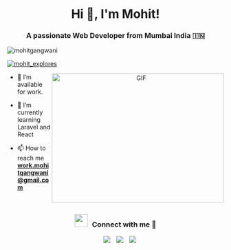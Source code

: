 <h1 align="center">Hi 👋, I'm Mohit!</h1>
<h3 align="center">A passionate Web Developer from Mumbai India &#127470;&#127475</h3>

<p align="left"> <img src="https://komarev.com/ghpvc/?username=mohitgangwani&label=Profile%20views&color=0e75b6&style=flat" alt="mohitgangwani" /> </p>

<p align="left"> <a href="https://x.com/mohit_explores" target="blank"><img src="https://img.shields.io/twitter/follow/mohit_explores?logo=twitter&style=for-the-badge" alt="mohit_explores" /></a> </p>

<a target="_blank" align="center">
  <img align="right" top="500" height="300" width="400" alt="GIF" src="https://media.giphy.com/media/SWoSkN6DxTszqIKEqv/giphy.gif">
</a>

- 🤝 I’m available for work.

- 🌱 I’m currently learning Laravel and React</a>

- 📫 How to reach me **work.mohitgangwani@gmail.com**

<!-- - 📄 Know about my experiences <a href="https://github.com/100rabhcsmc/Me.io/blob/master/01SaurabhChavanReactNativeResume.pdf" target="blank">Resume</a> -->
<br/>
<h3 align="center" > <img src="https://media.giphy.com/media/iY8CRBdQXODJSCERIr/giphy.gif" width="30" height="30" style="margin-right: 10px;">Connect with me 🤝 </h3>

<p align="center">

 <div align="center"  class="icons-social" style="margin-left: 10px;">
        <a style="margin-left: 10px;"  target="_blank" href="https://www.linkedin.com/in/gangwani-mohit/">
			<img src="https://img.icons8.com/doodle/40/000000/linkedin--v2.png"></a>
        <a style="margin-left: 10px;" target="_blank" href="https://github.com/mohitgangwani">
		<img src="https://img.icons8.com/doodle/40/000000/github--v1.png"></a>
		<a style="margin-left: 10px;" target="_blank" href="https://x.com/mohit_explores">
			<img src="https://img.icons8.com/doodle/1x/twitter-squared--v2.png" ></a>
      </div>

</p>
